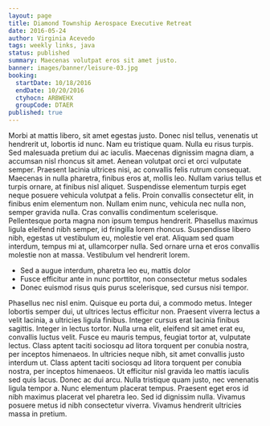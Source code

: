 ```yaml
---
layout: page
title: Diamond Township Aerospace Executive Retreat
date: 2016-05-24
author: Virginia Acevedo
tags: weekly links, java
status: published
summary: Maecenas volutpat eros sit amet justo.
banner: images/banner/leisure-03.jpg
booking:
  startDate: 10/18/2016
  endDate: 10/20/2016
  ctyhocn: ARBWEHX
  groupCode: DTAER
published: true
---
```

Morbi at mattis libero, sit amet egestas justo. Donec nisl tellus, venenatis ut hendrerit ut, lobortis id nunc. Nam eu tristique quam. Nulla eu risus turpis. Sed malesuada pretium dui ac iaculis. Maecenas dignissim magna diam, a accumsan nisl rhoncus sit amet. Aenean volutpat orci et orci vulputate semper. Praesent lacinia ultrices nisi, ac convallis felis rutrum consequat. Maecenas in nulla pharetra, finibus eros at, mollis leo. Nullam varius tellus et turpis ornare, at finibus nisl aliquet. Suspendisse elementum turpis eget neque posuere vehicula volutpat a felis. Proin convallis consectetur elit, in finibus enim elementum non.
Nullam enim nunc, vehicula nec nulla non, semper gravida nulla. Cras convallis condimentum scelerisque. Pellentesque porta magna non ipsum tempus hendrerit. Phasellus maximus ligula eleifend nibh semper, id fringilla lorem rhoncus. Suspendisse libero nibh, egestas ut vestibulum eu, molestie vel erat. Aliquam sed quam interdum, tempus mi at, ullamcorper nulla. Sed ornare urna et eros convallis molestie non at massa. Vestibulum vel hendrerit lorem.

* Sed a augue interdum, pharetra leo eu, mattis dolor
* Fusce efficitur ante in nunc porttitor, non consectetur metus sodales
* Donec euismod risus quis purus scelerisque, sed cursus nisi tempor.

Phasellus nec nisl enim. Quisque eu porta dui, a commodo metus. Integer lobortis semper dui, ut ultrices lectus efficitur non. Praesent viverra lectus a velit lacinia, a ultricies ligula finibus. Integer cursus erat lacinia finibus sagittis. Integer in lectus tortor. Nulla urna elit, eleifend sit amet erat eu, convallis luctus velit. Fusce eu mauris tempus, feugiat tortor at, vulputate lectus. Class aptent taciti sociosqu ad litora torquent per conubia nostra, per inceptos himenaeos. In ultricies neque nibh, sit amet convallis justo interdum ut. Class aptent taciti sociosqu ad litora torquent per conubia nostra, per inceptos himenaeos. Ut efficitur nisl gravida leo mattis iaculis sed quis lacus.
Donec ac dui arcu. Nulla tristique quam justo, nec venenatis ligula tempor a. Nunc elementum placerat tempus. Praesent eget eros id nibh maximus placerat vel pharetra leo. Sed id dignissim nulla. Vivamus posuere metus id nibh consectetur viverra. Vivamus hendrerit ultricies massa in pretium.
